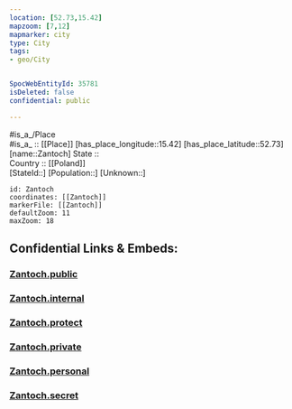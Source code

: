 ```yaml
---
location: [52.73,15.42] 
mapzoom: [7,12] 
mapmarker: city 
type: City
tags:
- geo/City


SpocWebEntityId: 35781
isDeleted: false
confidential: public

---
```

#is_a_/Place  
#is_a_ :: [[Place]] 
[has_place_longitude::15.42] 
[has_place_latitude::52.73] 
[name::Zantoch] 
State ::  
Country :: [[Poland]]  
[StateId::] 
[Population::] 
[Unknown::] 


```leaflet
id: Zantoch
coordinates: [[Zantoch]] 
markerFile: [[Zantoch]] 
defaultZoom: 11 
maxZoom: 18
```


## Confidential Links & Embeds: 

### [Zantoch.public](/_public/\Earth\Continent\Europe\Europe~East\Poland\Provinces~Poland\Lubusz\CityZantoch.public.md) 

### [Zantoch.internal](/_internal/\Earth\Continent\Europe\Europe~East\Poland\Provinces~Poland\Lubusz\CityZantoch.internal.md) 

### [Zantoch.protect](/_protect/\Earth\Continent\Europe\Europe~East\Poland\Provinces~Poland\Lubusz\CityZantoch.protect.md) 

### [Zantoch.private](/_private/\Earth\Continent\Europe\Europe~East\Poland\Provinces~Poland\Lubusz\CityZantoch.private.md) 

### [Zantoch.personal](/_personal/\Earth\Continent\Europe\Europe~East\Poland\Provinces~Poland\Lubusz\CityZantoch.personal.md) 

### [Zantoch.secret](/_secret/\Earth\Continent\Europe\Europe~East\Poland\Provinces~Poland\Lubusz\CityZantoch.secret.md)

